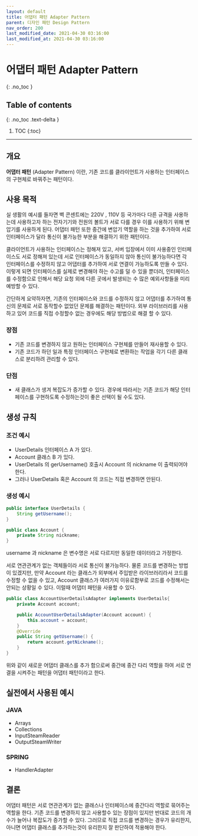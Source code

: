 ```yaml
---
layout: default
title: 어댑터 패턴 Adapter Pattern
parent: 디자인 패턴 Design Pattern
nav_order: 200
last_modified_date: 2021-04-30 03:16:00
last_modified_at: 2021-04-30 03:16:00
---
```


# 어댑터 패턴 Adapter Pattern
{: .no_toc }

## Table of contents
{: .no_toc .text-delta }

1. TOC
{:toc}

---

## 개요

**어댑터 패턴** (Adapter Pattern) 이란, 기존 코드를 클라이언트가 사용하는 인터페이스의 구현체로 바꿔주는 패턴이다.

## 사용 목적

실 생활의 예시를 들자면 벽 콘센트에는 220V , 110V 등 국가마다 다른 규격을 사용하는데 사용하고자 하는 전자기기와 전원의 볼트가 서로 다를 경우 이를 사용하기 위해 변압기를 사용하게 된다. 어댑터 패턴 또한 중간에 변압기 역할을 하는 것을 추가하여 서로 인터페이스가 달라 통신이 불가능한 부분을 해결하기 위한 패턴이다.

클라이언트가 사용하는 인터페이스는 정해져 있고, 서버 입장에서 이미 사용중인 인터페이스도 서로 정해져 있는데 서로 인터페이스가 동일하지 않아 통신이 불가능하다면 각 인터페이스를 수정하지 않고 어댑터를 추가하여 서로 연결이 가능하도록 만들 수 있다. 이렇게 되면 인터페이스를 실제로 변경해야 하는 수고를 덜 수 있을 뿐더러, 인터페이스를 수정함으로 인해서 해당 요청 외에 다른 곳에서 발생되는 수 많은 예외사항들을 미리 예방할 수 있다.

간단하게 요약하자면, 기존의 인터페이스와 코드를 수정하지 않고 어댑터를 추가하여 통신의 문제로 서로 동작할수 없었던 문제를 해결하는 패턴이다. 외부 라이브러리를 사용하고 있어 코드를 직접 수정할수 없는 경우에도 해당 방법으로 해결 할 수 있다. 

### 장점

- 기존 코드를 변경하지 않고 원하는 인터페이스 구현체를 만들어 재사용할 수 있다.
- 기존 코드가 하던 일과 특정 인터페이스 구현체로 변환하는 작업을 각기 다른 클래스로 분리하려 관리할 수 있다.

### 단점

- 새 클래스가 생겨 복잡도가 증가할 수 있다. 경우에 따라서는 기존 코드가 해당 인터페이스를 구현하도록 수정하는것이 좋은 선택이 될 수도 있다.

## 생성 규칙

### 조건 예시

- UserDetails 인터페이스 A 가 있다.
- Account 클래스 B 가 있다.
- UserDetails 의 gerUsername() 호출시 Account 의 nickname 이 출력되어야 한다.
- 그러나 UserDetails 혹은 Account 의 코드는 직접 변경하면 안된다.

### 생성 예시

```java
public interface UserDetails {
    String getUsername();
}
```

```java
public class Account {
    private String nickname;
}
```
username 과 nickname 은 변수명은 서로 다르지만 동일한 데이터라고 가정한다. 

서로 연관관계가 없는 객체들이라 서로 통신이 불가능하다. 물론 코드를 변경하는 방법이 있겠지만, 만약 Account 라는 클래스가 외부에서 주입받은 라이브러리라서 코드를 수정할 수 없을 수 있고, Account 클래스가 여러가지 이유로함부로 코드를 수정해서는 안되는 상황일 수 있다. 이럴때 어댑터 패턴을 사용할 수 있다.

```java
public class AccountUserDetailsAdapter implements UserDetails{
    private Account account;

    public AccountUserDetailsAdapter(Account account) {
        this.account = account;
    }
    @Override
    public String getUsername() {
        return account.getNickname();
    }
}
```

위와 같이 새로운 어댑터 클래스를 추가 함으로써 중간에 중간 다리 역할을 하여 서로 연결을 시켜주는 패턴을 어댑터 패턴이라고 한다.

## 실전에서 사용된 예시

### JAVA

- Arrays
- Collections
- InputSteamReader
- OutputSteamWriter

### SPRING

- HandlerAdapter

## 결론

어댑터 패턴은 서로 연관관계가 없는 클래스나 인터페이스에 중간다리 역할로 묶어주는 역할을 한다. 기존 코드를 변경하지 않고 사용할수 있는 장점이 있지만 반대로 코드의 개수가 늘어나 복잡도가 증가할 수 있다. 그러므로 직접 코드를 변경하는 경우가 유리한지, 아니면 어댑터 클래스를 추가하는것이 유리한지 잘 판단하여 적용해야 한다.